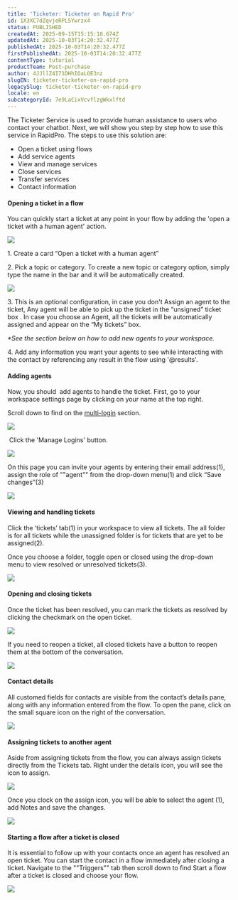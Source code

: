 ```yaml
---
title: 'Ticketer: Ticketer on Rapid Pro'
id: 1X3XC7dZqvjeRPL5Ywrzx4
status: PUBLISHED
createdAt: 2025-09-15T15:15:18.674Z
updatedAt: 2025-10-03T14:20:32.477Z
publishedAt: 2025-10-03T14:20:32.477Z
firstPublishedAt: 2025-10-03T14:20:32.477Z
contentType: tutorial
productTeam: Post-purchase
author: 4JJllZ4I71DHhIOaLOE3nz
slugEN: ticketer-ticketer-on-rapid-pro
legacySlug: ticketer-ticketer-on-rapid-pro
locale: en
subcategoryId: 7e9LaCixVcvflzgWkxlftd
---
```


The Ticketer Service is used to provide human assistance to users who contact your chatbot. Next, we will show you step by step how to use this service in RapidPro. The steps to use this solution are:

- Open a ticket using flows
- Add service agents
- View and manage services
- Close services
- Transfer services
- Contact information

#### **Opening a ticket in a flow**

You can quickly start a ticket at any point in your flow by adding the 'open a ticket with a human agent' action.

![](https://raw.githubusercontent.com/vtexdocs/help-center-content/refs/heads/main/docs/en/tutorials/weni-by-vtex/integrations/ticketer-ticketer-on-rapid-pro_1.png)

1\. Create a card “Open a ticket with a human agent”

2\. Pick a topic or category. To create a new topic or category option, simply type the name in the bar and it will be automatically created.

![](https://raw.githubusercontent.com/vtexdocs/help-center-content/refs/heads/main/docs/en/tutorials/weni-by-vtex/integrations/ticketer-ticketer-on-rapid-pro_2.png)

3\. This is an optional configuration, in case you don't Assign an agent to the ticket, Any agent will be able to pick up the ticket in the “unsigned” ticket box . In case you choose an Agent, all the tickets will be automatically assigned and appear on the “My tickets” box.

*\*See the section below on how to add new agents to your workspace.*

4\. Add any information you want your agents to see while interacting with the contact by referencing any result in the flow using '@results'.

#### **Adding agents**

Now, you should  add agents to handle the ticket. First, go to your workspace settings page by clicking on your name at the top right.

Scroll down to find on the [multi-login](https://help.nyaruka.com/en/article/multi-login-support-adding-editing-removing-multiple-account-roles-df2ay6/) section.

![](https://raw.githubusercontent.com/vtexdocs/help-center-content/refs/heads/main/docs/en/tutorials/weni-by-vtex/integrations/ticketer-ticketer-on-rapid-pro_3.png)

 Click the 'Manage Logins' button.

![](https://raw.githubusercontent.com/vtexdocs/help-center-content/refs/heads/main/docs/en/tutorials/weni-by-vtex/integrations/ticketer-ticketer-on-rapid-pro_4.png)

On this page you can invite your agents by entering their email address(1\), assign the role of ""agent"" from the drop-down menu(1\) and click “Save changes”(3\)

![](https://raw.githubusercontent.com/vtexdocs/help-center-content/refs/heads/main/docs/en/tutorials/weni-by-vtex/integrations/ticketer-ticketer-on-rapid-pro_5.png)

#### **Viewing and handling tickets**

Click the ‘tickets’ tab(1\) in your workspace to view all tickets. The all folder is for all tickets while the unassigned folder is for tickets that are yet to be assigned(2\).

Once you choose a folder, toggle open or closed using the drop-down menu to view resolved or unresolved tickets(3\).

![](https://raw.githubusercontent.com/vtexdocs/help-center-content/refs/heads/main/docs/en/tutorials/weni-by-vtex/integrations/ticketer-ticketer-on-rapid-pro_6.png)

#### **Opening and closing tickets**

Once the ticket has been resolved, you can mark the tickets as resolved by clicking the checkmark on the open ticket.

![](https://raw.githubusercontent.com/vtexdocs/help-center-content/refs/heads/main/docs/en/tutorials/weni-by-vtex/integrations/ticketer-ticketer-on-rapid-pro_7.png)

If you need to reopen a ticket, all closed tickets have a button to reopen them at the bottom of the conversation.

![](https://raw.githubusercontent.com/vtexdocs/help-center-content/refs/heads/main/docs/en/tutorials/weni-by-vtex/integrations/ticketer-ticketer-on-rapid-pro_8.png)

#### **Contact details**

All customed fields for contacts are visible from the contact’s details pane, along with any information entered from the flow. To open the pane, click on the small square icon on the right of the conversation.

![](https://raw.githubusercontent.com/vtexdocs/help-center-content/refs/heads/main/docs/en/tutorials/weni-by-vtex/integrations/ticketer-ticketer-on-rapid-pro_9.png)

#### **Assigning tickets to another agent**

Aside from assigning tickets from the flow, you can always assign tickets directly from the Tickets tab. Right under the details icon, you will see the icon to assign.

![](https://raw.githubusercontent.com/vtexdocs/help-center-content/refs/heads/main/docs/en/tutorials/weni-by-vtex/integrations/ticketer-ticketer-on-rapid-pro_10.png)

Once you clock on the assign icon, you will be able to select the agent (1\), add Notes and save the changes.

![](https://raw.githubusercontent.com/vtexdocs/help-center-content/refs/heads/main/docs/en/tutorials/weni-by-vtex/integrations/ticketer-ticketer-on-rapid-pro_11.png)

#### **Starting a flow after a ticket is closed**

It is essential to follow up with your contacts once an agent has resolved an open ticket. You can start the contact in a flow immediately after closing a ticket. Navigate to the ""Triggers"" tab then scroll down to find Start a flow after a ticket is closed and choose your flow.

![](https://raw.githubusercontent.com/vtexdocs/help-center-content/refs/heads/main/docs/en/tutorials/weni-by-vtex/integrations/ticketer-ticketer-on-rapid-pro_12.png)
